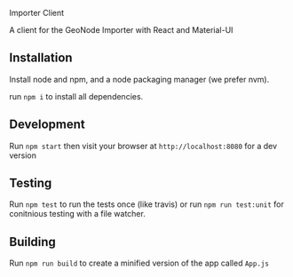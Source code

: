 Importer Client

A client for the GeoNode Importer with React and Material-UI

## Installation

Install node and npm, and a node packaging manager (we prefer nvm).

run `npm i` to install all dependencies.

## Development

Run `npm start` then visit your browser at `http://localhost:8080` for a dev version

## Testing

Run `npm test` to run the tests once (like travis) or run `npm run test:unit` for conitnious testing with a file watcher.

## Building

Run `npm run build` to create a minified version of the app called `App.js`
